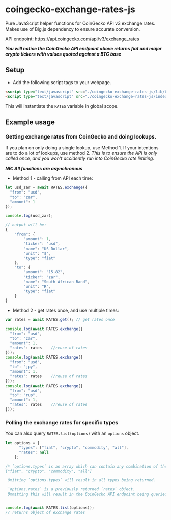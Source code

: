 # coingecko-exchange-rates-js

Pure JavaScript helper functions for CoinGecko API v3 exchange rates. Makes use of Big.js dependency to ensure accurate conversion.

API endpoint: <https://api.coingecko.com/api/v3/exchange_rates>

**_You will notice the CoinGecko API endpoint above returns fiat and major crypto tickers with values quoted against a BTC base_**

## Setup

-   Add the following script tags to your webpage.
```html
<script type="text/javascript" src="./coingecko-exchange-rates-js/lib/big.min.js"></script>
<script type="text/javascript" src="./coingecko-exchange-rates-js/index.js"></script>

```
This will instantiate the `RATES` variable in global scope.

## Example usage

### Getting exchange rates from CoinGecko and doing lookups.

If you plan on only doing a single lookup, use Method 1.
If your intentions are to do a lot of lookups, use method 2. _This is to ensure the API is only called once, and you won't accidently run into CoinGecko rate limiting._

**_NB: All functions are asynchronous_**

-   Method 1 - calling from API each time:

```javascript
let usd_zar = await RATES.exchange({
  "from": "usd",
  "to": "zar",
  "amount": 1
});

console.log(usd_zar);

// output will be:
{
    "from": {
        "amount": 1,
        "ticker": "usd",
        "name": "US Dollar",
        "unit": "$",
        "type": "fiat"
    },
    "to": {
        "amount": "15.82",
        "ticker": "zar",
        "name": "South African Rand",
        "unit": "R",
        "type": "fiat"
    }
}
```

-   Method 2 - get rates once, and use multiple times:

```javascript
var rates = await RATES.get(); // get rates once

console.log(await RATES.exchange({
  "from": "usd",
  "to": "zar",
  "amount": 1,
  "rates": rates    //reuse of rates
}));
console.log(await RATES.exchange({
  "from": "usd",
  "to": "jpy",
  "amount": 1,
  "rates": rates    //reuse of rates
}));
console.log(await RATES.exchange({
  "from": "usd",
  "to": "rup",
  "amount": 1,
  "rates": rates    //reuse of rates
}));
```

### Polling the exchange rates for specific types

You can also query `RATES.list(options)` with an `options` object.

```javascript
let options = {
      "types": ["fiat", "crypto", "commodity", "all"],
      "rates": null
    };

/* `options.types` is an array which can contain any combination of the following:
["fiat", "crypto", "commodity", "all"]

 Omitting `options.types` will result in all types being returned.

 `options.rates` is a previously returned `rates` object.
 Ommitting this will result in the CoinGecko API endpoint being queried.*/


console.log(await RATES.list(options));
// returns object of exchange rates

```
